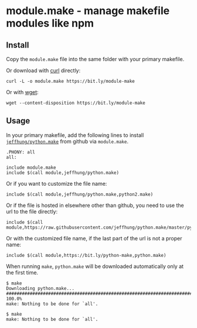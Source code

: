 # module.make - manage makefile modules like npm

## Install

Copy the `module.make` file into the same folder with your primary makefile.

Or download with [curl](http://curl.haxx.se/) directly:

```console
curl -L -o module.make https://bit.ly/module-make
```

Or with [wget](https://www.gnu.org/software/wget/):

```console
wget --content-disposition https://bit.ly/module-make
```

## Usage

In your primary makefile, add the following lines to install [`jeffhung/python.make`](http://github.com/jeffhung/python.make) from github via `module.make`.

```make
.PHONY: all
all:

include module.make
include $(call module,jeffhung/python.make)
```

Or if you want to customize the file name:

```make
include $(call module,jeffhung/python.make,python2.make)
```

Or if the file is hosted in elsewhere other than github, you need to use the url to the file directly:

```make
include $(call module,https://raw.githubusercontent.com/jeffhung/python.make/master/python.make)
```

Or with the customized file name, if the last part of the url is not a proper name:

```make
include $(call module,https://bit.ly/python-make,python.make)
```

When running `make`, `python.make` will be downloaded automatically only at the first time.

```console
$ make
Downloading python.make...
######################################################################## 100.0%
make: Nothing to be done for `all'.

$ make
make: Nothing to be done for `all'.
```

